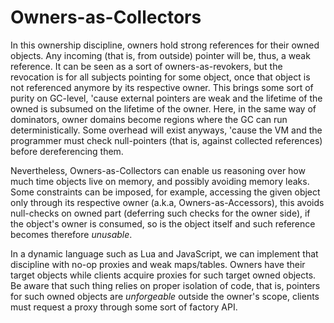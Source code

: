 # Owners-as-Collectors

In this ownership discipline, owners hold strong references for their owned
objects. Any incoming (that is, from outside) pointer will be, thus, a weak
reference. It can be seen as a sort of owners-as-revokers, but the revocation
is for all subjects pointing for some object, once that object is not
referenced anymore by its respective owner. This brings some sort of purity on
GC-level, 'cause external pointers are weak and the lifetime of the owned is
subsumed on the lifetime of the owner. Here, in the same way of dominators, 
owner domains become regions where the GC can run deterministically. Some
overhead will exist anyways, 'cause the VM and the programmer must check
null-pointers (that is, against collected references) before dereferencing 
them.

Nevertheless, Owners-as-Collectors can enable us reasoning over how much time
objects live on memory, and possibly avoiding memory leaks. Some constraints
can be imposed, for example, accessing the given object only through its 
respective owner (a.k.a, Owners-as-Accessors), this avoids null-checks on owned
part (deferring such checks for the owner side), if the object's owner is
consumed, so is the object itself and such reference becomes therefore
_unusable_.

In a dynamic language such as Lua and JavaScript, we can implement that
discipline with no-op proxies and weak maps/tables. Owners have their target
objects while clients acquire proxies for such target owned objects. Be aware 
that such thing relies on proper isolation of code, that is, pointers for such
owned objects are _unforgeable_ outside the owner's scope, clients must request
a proxy through some sort of factory API.
